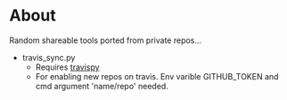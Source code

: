 # About
Random shareable tools ported from private repos... 

* travis_sync.py 
   * Requires [travispy](https://github.com/menegazzo/travispy)
   * For enabling new repos on travis. Env varible GITHUB_TOKEN and cmd argument 'name/repo' needed. 


